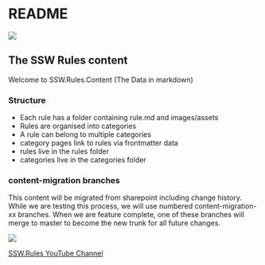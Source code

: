 # README

![](https://raw.githubusercontent.com/SSWConsulting/SSW.Rules.Content/main/_docs/images/ssw-banner.png)

## The SSW Rules content

Welcome to SSW.Rules.Content \(The Data in markdown\)

### Structure

* Each rule has a folder containing rule.md and images/assets
* Rules are organised into categories
* A rule can belong to multiple categories
* category pages link to rules via frontmatter data
* rules live in the rules folder
* categories live in the categories folder

### content-migration branches

This content will be migrated from sharepoint including change history. While we are testing this process, we will use numbered content-migration-xx branches. When we are feature complete, one of these branches will merge to master to become the new trunk for all future changes.

![](https://raw.githubusercontent.com/SSWConsulting/SSW.Rules.Content/main/_docs/images/youtube_social_icon_red.png)

[SSW.Rules YouTube Channel](https://www.youtube.com/channel/UCX3zjU1MYddc7vUuMz-t2og)

